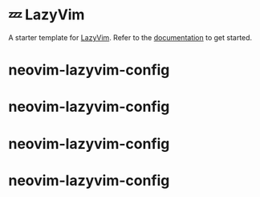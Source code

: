 # 💤 LazyVim

A starter template for [LazyVim](https://github.com/LazyVim/LazyVim).
Refer to the [documentation](https://lazyvim.github.io/installation) to get started.
# neovim-lazyvim-config
# neovim-lazyvim-config
# neovim-lazyvim-config
# neovim-lazyvim-config
